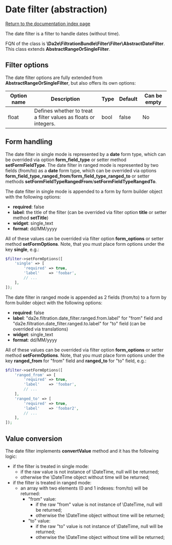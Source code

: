# Date filter (abstraction)

[Return to the documentation index page](index.md)

The date filter is a filter to handle dates (without time).

FQN of the class is **\Da2e\FiltrationBundle\Filter\Filter\AbstractDateFilter**. This class extends **AbstractRangeOrSingleFilter**.

## Filter options

The date filter options are fully extended from **AbstractRangeOrSingleFilter**, but also offers its own options:

| Option name | Description                                                     | Type   | Default                      | Can be empty |
| ----------- | --------------------------------------------------------------- | ------ | ---------------------------- | ------------ |
| float       | Defines whether to treat a filter values as floats or integers. | bool   | false                        | No           |

## Form handling

The date filter in single mode is represented by a **date** form type, which can be overrided via option **form_field_type** or setter method **setFormFieldType**.
The date filter in ranged mode is represented by two fields (from/to) as a **date** form type, which can be overrided via options **form_field_type_ranged_from**/**form_field_type_ranged_to** or setter methods **setFormFieldTypeRangedFrom**/**setFormFieldTypeRangedTo**.

The date filter in single mode is appended to a form by form builder object with the following options:

- **required**: false
- **label**: the title of the filter (can be overrided via filter option **title** or setter method **setTitle**)
- **widget**: single_text
- **format**: dd/MM/yyyy

All of these values can be overrided via filter option **form_options** or setter method **setFormOptions**. Note, that you must place form options under the key **single**, e.g.:

```php
$filter->setFormOptions([
    'single' => [
        'required' => true,
        'label'    => 'foobar',
        // ...
    ],
]);
```

The date filter in ranged mode is appended as 2 fields (from/to) to a form by form builder object with the following options:

- **required**: false
- **label**: "da2e.filtration.date_filter.ranged.from.label" for "from" field and "da2e.filtration.date_filter.ranged.to.label" for "to" field (can be overrided via translations)
- **widget**: single_text
- **format**: dd/MM/yyyy

All of these values can be overrided via filter option **form_options** or setter method **setFormOptions**. Note, that you must place form options under the key **ranged_from** for "from" field and **ranged_to** for "to" field, e.g.:

```php
$filter->setFormOptions([
    'ranged_from' => [
        'required' => true,
        'label'    => 'foobar',
        // ...
    ],
    'ranged_to' => [
        'required' => true,
        'label'    => 'foobar2',
        // ...
    ],
]);
```

## Value conversion

The date filter implements **convertValue** method and it has the following logic:

- if the filter is treated in single mode:
  - if the raw value is not instance of \DateTime, null will be returned;
  - otherwise the \DateTime object without time will be returned;
- if the filter is treated in ranged mode:
  - an array with two elements (0 and 1 indexes: from/to) will be returned:
    - "from" value:
      - if the raw "from" value is not instance of \DateTime, null will be returned;
      - otherwise the \DateTime object without time will be returned;
    - "to" value:
      - if the raw "to" value is not instance of \DateTime, null will be returned;
      - otherwise the \DateTime object without time will be returned;
